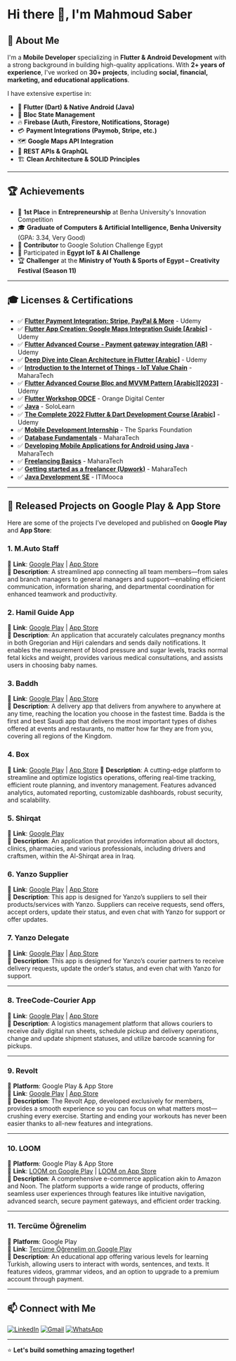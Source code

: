 # Hi there 👋, I'm Mahmoud Saber

## 🚀 About Me
I'm a **Mobile Developer** specializing in **Flutter & Android Development** with a strong background in building high-quality applications. With **2+ years of experience**, I've worked on **30+ projects**, including **social, financial, marketing, and educational applications**.

I have extensive expertise in:
- 📱 **Flutter (Dart) & Native Android (Java)**
- 🔹 **Bloc State Management**
- 🔥 **Firebase (Auth, Firestore, Notifications, Storage)**
- 💳 **Payment Integrations (Paymob, Stripe, etc.)**
- 🗺 **Google Maps API Integration**
- 📡 **REST APIs & GraphQL**
- 🏗 **Clean Architecture & SOLID Principles**

---

## 🏆 Achievements
- 🥇 **1st Place** in **Entrepreneurship** at Benha University's Innovation Competition
- 🎓 **Graduate of Computers & Artificial Intelligence, Benha University** (GPA: 3.34, Very Good)
- 🚀 **Contributor** to Google Solution Challenge Egypt
- 🏅 Participated in **Egypt IoT & AI Challenge**
- 🏆 **Challenger** at the **Ministry of Youth & Sports of Egypt – Creativity Festival (Season 11)**

---

## 🎓 Licenses & Certifications
- ✅ [**Flutter Payment Integration: Stripe, PayPal & More**](https://udemy-certificate.s3.amazonaws.com/image/UC-107833ca-94c4-4c58-a78f-ed56b2299a3d.jpg) - Udemy
- ✅ [**Flutter App Creation: Google Maps Integration Guide [Arabic]**](https://udemy-certificate.s3.amazonaws.com/image/UC-4f6e3e8b-9ae6-48ec-ba36-b8142b8e34b6.jpg) - Udemy
- ✅ [**Flutter Advanced Course - Payment gateway integration (AR)**](https://www.udemy.com/certificate/UC-0f148503-484a-4b2d-bc93-22ac2d7120ed/) - Udemy
- ✅ [**Deep Dive into Clean Architecture in Flutter [Arabic]**](https://www.udemy.com/certificate/UC-dcdb126f-70f9-41e0-be19-52832cd1c559/) - Udemy
- ✅ [**Introduction to the Internet of Things - IoT Value Chain**](https://maharatech.gov.eg/mod/customcert/verify_certificate.php?contextid=2110&code=MVQOMSeMqR&qrcode=1) - MaharaTech
- ✅ [**Flutter Advanced Course Bloc and MVVM Pattern [Arabic][2023]**](https://www.udemy.com/certificate/UC-051101de-878b-4fe1-95b1-4b751e76cdfa/) - Udemy
- ✅ [**Flutter Workshop ODCE**](https://drive.google.com/file/d/1Bf7D8Z2hxEqoLxTv2CcgyZIbpiGlVYZC/view?usp=sharing) - Orange Digital Center
- ✅ [**Java**](https://www.sololearn.com/certificates/course/en/26623105/1068/landscape/png) - SoloLearn
- ✅ [**The Complete 2022 Flutter & Dart Development Course [Arabic]**](http://ude.my/UC-f832a342-ff59-429c-850f-3965900612bb) - Udemy
- ✅ [**Mobile Development Internship**](https://truecertificates.com/verified/NAEAL4WN39) - The Sparks Foundation
- ✅ [**Database Fundamentals**](https://maharatech.gov.eg/mod/customcert/verify_certificate.php?contextid=162686&code=5iKACNdMYf&qrcode=1) - MaharaTech
- ✅ [**Developing Mobile Applications for Android using Java**](https://maharatech.gov.eg/mod/customcert/verify_certificate.php?contextid=2127&code=fdqA17ZiJa&qrcode=1) - MaharaTech
- ✅ [**Freelancing Basics**](https://maharatech.gov.eg/mod/customcert/verify_certificate.php?contextid=1788&code=1pBYcIx5XD&qrcode=1) - MaharaTech
- ✅ [**Getting started as a freelancer (Upwork)**](https://maharatech.gov.eg/mod/customcert/verify_certificate.php?contextid=2112&code=0XecW3k41S&qrcode=1) - MaharaTech
- ✅ [**Java Development SE**](https://maharatech.gov.eg/mod/customcert/verify_certificate.php?contextid=2125&code=dixsvZNbv4&qrcode=1) - ITIMooca

---

## 🚀 Released Projects on Google Play & App Store

Here are some of the projects I’ve developed and published on **Google Play** and **App Store**:

### 1. **M.Auto Staff**  
🔗 **Link**: [Google Play](https://play.google.com/store/apps/details?id=com.mkauto.sales) | [App Store](https://apps.apple.com/us/app/mk-staff/id6739774269)  
📝 **Description**: A streamlined app connecting all team members—from sales and branch managers to general managers and support—enabling efficient communication, information sharing, and departmental coordination for enhanced teamwork and productivity.

### 2. **Hamil Guide App**  
🔗 **Link**: [Google Play](https://play.google.com/store/apps/details?id=com.dalil.elhwamelss) | [App Store](https://apps.apple.com/us/app/hamilguide-%D8%AD%D8%A7%D8%B3%D8%A8%D8%A9-%D8%A7%D9%84%D8%AD%D9%85%D9%84-%D8%A8%D8%AF%D9%82%D8%A9/id6443834135)  
📝 **Description**: An application that accurately calculates pregnancy months in both Gregorian and Hijri calendars and sends daily notifications. It enables the measurement of blood pressure and sugar levels, tracks normal fetal kicks and weight, provides various medical consultations, and assists users in choosing baby names.

### 3. **Baddh**  
🔗 **Link**: [Google Play](https://play.google.com/store/apps/details?id=com.baddh) | [App Store](https://apps.apple.com/il/app/baddh-%D8%A8%D8%AF%D8%A9/id1644605293)  
📝 **Description**: A delivery app that delivers from anywhere to anywhere at any time, reaching the location you choose in the fastest time. Badda is the first and best Saudi app that delivers the most important types of dishes offered at events and restaurants, no matter how far they are from you, covering all regions of the Kingdom.

### 4. **Box**  
🔗 **Link**: [Google Play](https://play.google.com/store/apps/details?id=com.div_systems.box_merchant) | [App Store](https://apps.apple.com/us/app/box-%D8%A8%D9%88%D9%83%D8%B3/id6476149886) 
📝 **Description**: A cutting-edge platform to streamline and optimize logistics operations, offering real-time tracking, efficient route planning, and inventory management. Features advanced analytics, automated reporting, customizable dashboards, robust security, and scalability.

### 5. **Shirqat**  
🔗 **Link**: [Google Play](https://play.google.com/store/apps/details?id=com.sharqat.guide)  
📝 **Description**: An application that provides information about all doctors, clinics, pharmacies, and various professionals, including drivers and craftsmen, within the Al-Shirqat area in Iraq.


### 6. **Yanzo Supplier**  
🔗 **Link**: [Google Play](https://play.google.com/store/apps/details?id=com.divsystems.yanzosupplier) | [App Store](https://apps.apple.com/sr/app/yanzo-supplier/id1586625888)  
📝 **Description**: This app is designed for Yanzo’s suppliers to sell their products/services with Yanzo. Suppliers can receive requests, send offers, accept orders, update their status, and even chat with Yanzo for support or offer updates.


### 7. **Yanzo Delegate**  
🔗 **Link**: [Google Play](https://play.google.com/store/apps/details?id=com.treecode.yanzo_driver) | [App Store](https://apps.apple.com/sr/app/yanzo-delegate/id1586609078)  
📝 **Description**: This app is designed for Yanzo’s courier partners to receive delivery requests, update the order’s status, and even chat with Yanzo for support.

---

### 8. **TreeCode-Courier App**  
🔗 **Link**: [Google Play](https://play.google.com/store/apps/details?id=com.shipment.treecode) | [App Store](https://apps.apple.com/sr/app/treecode-courier/id1596106661)  
📝 **Description**: A logistics management platform that allows couriers to receive daily digital run sheets, schedule pickup and delivery operations, change and update shipment statuses, and utilize barcode scanning for pickups.

---

### 9. **Revolt**  
📱 **Platform**: Google Play & App Store  
🔗 **Link**: [Google Play](https://play.google.com/store/apps/details?id=com.div_systems.revolt) | [App Store](https://apps.apple.com/sr/app/revolt-plus/id1592981573)  
📝 **Description**: The Revolt App, developed exclusively for members, provides a smooth experience so you can focus on what matters most—crushing every exercise. Starting and ending your workouts has never been easier thanks to all-new features and integrations.

---

### 10. **LOOM**  
📱 **Platform**: Google Play & App Store  
🔗 **Link**: [LOOM on Google Play](https://play.google.com/store/apps/details?id=com.loom.shopping) | [LOOM on App Store](https://apps.apple.com/us/app/%D9%84%D9%88%D9%85-%D9%84%D9%84%D8%AA%D8%B3%D9%88%D9%82/id6505042970)  
📝 **Description**: A comprehensive e-commerce application akin to Amazon and Noon. The platform supports a wide range of products, offering seamless user experiences through features like intuitive navigation, advanced search, secure payment gateways, and efficient order tracking.

---

### 11. **Tercüme Öğrenelim**  
📱 **Platform**: Google Play  
🔗 **Link**: [Tercüme Öğrenelim on Google Play](https://play.google.com/store/apps/details?id=com.turk.tutorials)  
📝 **Description**: An educational app offering various levels for learning Turkish, allowing users to interact with words, sentences, and texts. It features videos, grammar videos, and an option to upgrade to a premium account through payment.


---

## 📫 Connect with Me
[![LinkedIn](https://img.shields.io/badge/LinkedIn-%230077B5.svg?&style=for-the-badge&logo=linkedin&logoColor=white)](https://www.linkedin.com/in/mahmoud-saber-61ba43206/)
[![Gmail](https://img.shields.io/badge/Email-D14836?style=for-the-badge&logo=gmail&logoColor=white)](mailto:mahmoudsabermuhammad@gmail.com)
[![WhatsApp](https://img.shields.io/badge/WhatsApp-25D366?style=for-the-badge&logo=whatsapp&logoColor=white)](https://wa.me/201119616966)

---

⭐ **Let's build something amazing together!**
